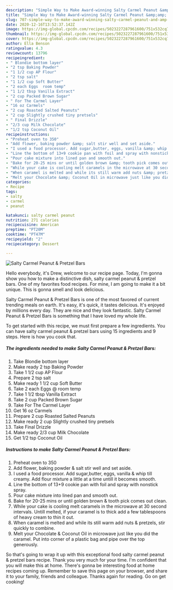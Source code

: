 ```yaml
---
description: "Simple Way to Make Award-winning Salty Carmel Peanut &amp;amp; Pretzel Bars"
title: "Simple Way to Make Award-winning Salty Carmel Peanut &amp;amp; Pretzel Bars"
slug: 707-simple-way-to-make-award-winning-salty-carmel-peanut-and-amp-pretzel-bars
date: 2020-12-16T13:52:37.142Z
image: https://img-global.cpcdn.com/recipes/5023227287961600/751x532cq70/salty-carmel-peanut-pretzel-bars-recipe-main-photo.jpg
thumbnail: https://img-global.cpcdn.com/recipes/5023227287961600/751x532cq70/salty-carmel-peanut-pretzel-bars-recipe-main-photo.jpg
cover: https://img-global.cpcdn.com/recipes/5023227287961600/751x532cq70/salty-carmel-peanut-pretzel-bars-recipe-main-photo.jpg
author: Ella Benson
ratingvalue: 4.3
reviewcount: 13796
recipeingredient:
- " Blondie bottom layer"
- "2 tsp Baking Powder"
- "1 1/2 cup AP Flour"
- "2 tsp salt"
- "1 1/2 cup Soft Butter"
- "2 each Eggs  room temp"
- "1 1/2 tbsp Vanilla Extract"
- "2 cup Packed Brown Sugar"
- " For The Carmel Layer"
- "16 oz Carmels"
- "2 cup Roasted Salted Peanuts"
- "2 cup Slightly crushed tiny pretsels"
- " Final Drizzle"
- "2/3 cup Milk Chocolate"
- "1/2 tsp Coconut Oil"
recipeinstructions:
- "Preheat oven to 350"
- "Add flower, baking powder &amp; salt stir well and set aside."
- "I used a food processor. Add sugar,butter, eggs, vanilla &amp; whip till creamy. Add flour mixture a little at a time untill it becomes smooth."
- "Line the bottom of 13+9 cookie pan with foil and spray with nonstick spray."
- "Pour cake mixture into lined pan and smooth out."
- "Bake for 20-25 mins or until golden brown &amp; tooth pick comes out clean."
- "While your cake is cooling melt caramels in the microwave at 30 second intervals. Untill melted, if your caramel is to thick add a few tablespoons of heavy cream to thin it out."
- "When caramel is melted and while its still warm add nuts &amp; pretzels, stir quickly to combine."
- "Melt your Chocolate &amp; Coconut Oil in microwave just like you did the caramel. Put into corner of a plastic bag and pipe over the top generously."
categories:
- Recipe
tags:
- salty
- carmel
- peanut

katakunci: salty carmel peanut 
nutrition: 271 calories
recipecuisine: American
preptime: "PT20M"
cooktime: "PT47M"
recipeyield: "2"
recipecategory: Dessert

---
```



![Salty Carmel Peanut &amp; Pretzel Bars](https://img-global.cpcdn.com/recipes/5023227287961600/751x532cq70/salty-carmel-peanut-pretzel-bars-recipe-main-photo.jpg)

Hello everybody, it's Drew, welcome to our recipe page. Today, I'm gonna show you how to make a distinctive dish, salty carmel peanut &amp; pretzel bars. One of my favorites food recipes. For mine, I am going to make it a bit unique. This is gonna smell and look delicious.

Salty Carmel Peanut &amp; Pretzel Bars is one of the most favored of current trending meals on earth. It's easy, it's quick, it tastes delicious. It's enjoyed by millions every day. They are nice and they look fantastic. Salty Carmel Peanut &amp; Pretzel Bars is something that I have loved my whole life.




To get started with this recipe, we must first prepare a few ingredients. You can have salty carmel peanut &amp; pretzel bars using 15 ingredients and 9 steps. Here is how you cook that.

<!--inarticleads1-->

##### The ingredients needed to make Salty Carmel Peanut &amp; Pretzel Bars:

1. Take  Blondie bottom layer
1. Make ready 2 tsp Baking Powder
1. Take 1 1/2 cup AP Flour
1. Prepare 2 tsp salt
1. Make ready 1 1/2 cup Soft Butter
1. Take 2 each Eggs @ room temp
1. Take 1 1/2 tbsp Vanilla Extract
1. Take 2 cup Packed Brown Sugar
1. Take  For The Carmel Layer
1. Get 16 oz Carmels
1. Prepare 2 cup Roasted Salted Peanuts
1. Make ready 2 cup Slightly crushed tiny pretsels
1. Take  Final Drizzle
1. Make ready 2/3 cup Milk Chocolate
1. Get 1/2 tsp Coconut Oil




<!--inarticleads2-->

##### Instructions to make Salty Carmel Peanut &amp; Pretzel Bars:

1. Preheat oven to 350
1. Add flower, baking powder &amp; salt stir well and set aside.
1. I used a food processor. Add sugar,butter, eggs, vanilla &amp; whip till creamy. Add flour mixture a little at a time untill it becomes smooth.
1. Line the bottom of 13+9 cookie pan with foil and spray with nonstick spray.
1. Pour cake mixture into lined pan and smooth out.
1. Bake for 20-25 mins or until golden brown &amp; tooth pick comes out clean.
1. While your cake is cooling melt caramels in the microwave at 30 second intervals. Untill melted, if your caramel is to thick add a few tablespoons of heavy cream to thin it out.
1. When caramel is melted and while its still warm add nuts &amp; pretzels, stir quickly to combine.
1. Melt your Chocolate &amp; Coconut Oil in microwave just like you did the caramel. Put into corner of a plastic bag and pipe over the top generously.




So that's going to wrap it up with this exceptional food salty carmel peanut &amp; pretzel bars recipe. Thank you very much for your time. I'm confident that you will make this at home. There's gonna be interesting food at home recipes coming up. Remember to save this page on your browser, and share it to your family, friends and colleague. Thanks again for reading. Go on get cooking!
